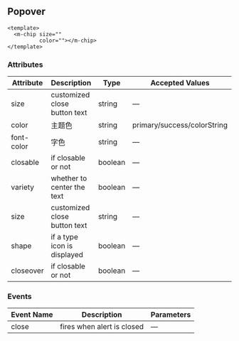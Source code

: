 ## Popover

```vue
<template>
  <m-chip size=""
          color=""></m-chip>
</template>
```

### Attributes
| Attribute      | Description          | Type      | Accepted Values       | Default  |
|---------- |-------------- |---------- |--------------------------------  |-------- |
| size | customized close button text | string | — | — |
| color | 主题色 | string | primary/success/colorString | primary |
| font-color | 字色| string | — | — |
| closable | if closable or not | boolean | — | true |
| variety | whether to center the text | boolean | — | false |
| size | customized close button text | string | — | — |
| shape | if a type icon is displayed | boolean | — | false |
| closeover | if closable or not | boolean | — | true |

### Events
| Event Name | Description | Parameters |
|---------- |-------- |---------- |
| close | fires when alert is closed | — |
